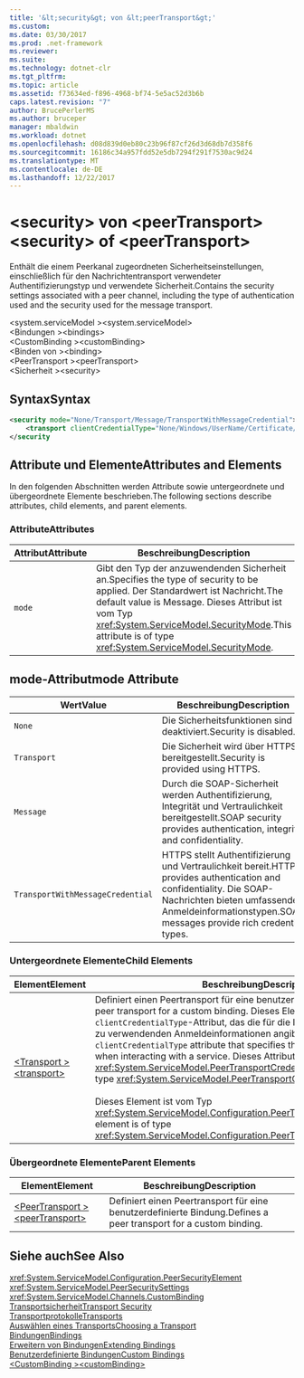 ```yaml
---
title: '&lt;security&gt; von &lt;peerTransport&gt;'
ms.custom: 
ms.date: 03/30/2017
ms.prod: .net-framework
ms.reviewer: 
ms.suite: 
ms.technology: dotnet-clr
ms.tgt_pltfrm: 
ms.topic: article
ms.assetid: f73634ed-f896-4968-bf74-5e5ac52d3b6b
caps.latest.revision: "7"
author: BrucePerlerMS
ms.author: bruceper
manager: mbaldwin
ms.workload: dotnet
ms.openlocfilehash: d08d839d0eb80c23b96f87cf26d3d68db7d358f6
ms.sourcegitcommit: 16186c34a957fdd52e5db7294f291f7530ac9d24
ms.translationtype: MT
ms.contentlocale: de-DE
ms.lasthandoff: 12/22/2017
---
```

# <a name="ltsecuritygt-of-ltpeertransportgt"></a><span data-ttu-id="d5f30-102">&lt;security&gt; von &lt;peerTransport&gt;</span><span class="sxs-lookup"><span data-stu-id="d5f30-102">&lt;security&gt; of &lt;peerTransport&gt;</span></span>
<span data-ttu-id="d5f30-103">Enthält die einem Peerkanal zugeordneten Sicherheitseinstellungen, einschließlich für den Nachrichtentransport verwendeter Authentifizierungstyp und verwendete Sicherheit.</span><span class="sxs-lookup"><span data-stu-id="d5f30-103">Contains the security settings associated with a peer channel, including the type of authentication used and the security used for the message transport.</span></span>  
  
 <span data-ttu-id="d5f30-104">\<system.serviceModel ></span><span class="sxs-lookup"><span data-stu-id="d5f30-104">\<system.serviceModel></span></span>  
<span data-ttu-id="d5f30-105">\<Bindungen ></span><span class="sxs-lookup"><span data-stu-id="d5f30-105">\<bindings></span></span>  
<span data-ttu-id="d5f30-106">\<CustomBinding ></span><span class="sxs-lookup"><span data-stu-id="d5f30-106">\<customBinding></span></span>  
<span data-ttu-id="d5f30-107">\<Binden von ></span><span class="sxs-lookup"><span data-stu-id="d5f30-107">\<binding></span></span>  
<span data-ttu-id="d5f30-108">\<PeerTransport ></span><span class="sxs-lookup"><span data-stu-id="d5f30-108">\<peerTransport></span></span>  
<span data-ttu-id="d5f30-109">\<Sicherheit ></span><span class="sxs-lookup"><span data-stu-id="d5f30-109">\<security></span></span>  
  
## <a name="syntax"></a><span data-ttu-id="d5f30-110">Syntax</span><span class="sxs-lookup"><span data-stu-id="d5f30-110">Syntax</span></span>  
  
```xml  
<security mode="None/Transport/Message/TransportWithMessageCredential">  
    <transport clientCredentialType="None/Windows/UserName/Certificate/CardSpace" />  
</security  
```  
  
## <a name="attributes-and-elements"></a><span data-ttu-id="d5f30-111">Attribute und Elemente</span><span class="sxs-lookup"><span data-stu-id="d5f30-111">Attributes and Elements</span></span>  
 <span data-ttu-id="d5f30-112">In den folgenden Abschnitten werden Attribute sowie untergeordnete und übergeordnete Elemente beschrieben.</span><span class="sxs-lookup"><span data-stu-id="d5f30-112">The following sections describe attributes, child elements, and parent elements.</span></span>  
  
### <a name="attributes"></a><span data-ttu-id="d5f30-113">Attribute</span><span class="sxs-lookup"><span data-stu-id="d5f30-113">Attributes</span></span>  
  
|<span data-ttu-id="d5f30-114">Attribut</span><span class="sxs-lookup"><span data-stu-id="d5f30-114">Attribute</span></span>|<span data-ttu-id="d5f30-115">Beschreibung</span><span class="sxs-lookup"><span data-stu-id="d5f30-115">Description</span></span>|  
|---------------|-----------------|  
|`mode`|<span data-ttu-id="d5f30-116">Gibt den Typ der anzuwendenden Sicherheit an.</span><span class="sxs-lookup"><span data-stu-id="d5f30-116">Specifies the type of security to be applied.</span></span> <span data-ttu-id="d5f30-117">Der Standardwert ist Nachricht.</span><span class="sxs-lookup"><span data-stu-id="d5f30-117">The default value is Message.</span></span> <span data-ttu-id="d5f30-118">Dieses Attribut ist vom Typ <xref:System.ServiceModel.SecurityMode>.</span><span class="sxs-lookup"><span data-stu-id="d5f30-118">This attribute is of type <xref:System.ServiceModel.SecurityMode>.</span></span>|  
  
## <a name="mode-attribute"></a><span data-ttu-id="d5f30-119">mode-Attribut</span><span class="sxs-lookup"><span data-stu-id="d5f30-119">mode Attribute</span></span>  
  
|<span data-ttu-id="d5f30-120">Wert</span><span class="sxs-lookup"><span data-stu-id="d5f30-120">Value</span></span>|<span data-ttu-id="d5f30-121">Beschreibung</span><span class="sxs-lookup"><span data-stu-id="d5f30-121">Description</span></span>|  
|-----------|-----------------|  
|`None`|<span data-ttu-id="d5f30-122">Die Sicherheitsfunktionen sind deaktiviert.</span><span class="sxs-lookup"><span data-stu-id="d5f30-122">Security is disabled.</span></span>|  
|`Transport`|<span data-ttu-id="d5f30-123">Die Sicherheit wird über HTTPS bereitgestellt.</span><span class="sxs-lookup"><span data-stu-id="d5f30-123">Security is provided using HTTPS.</span></span>|  
|`Message`|<span data-ttu-id="d5f30-124">Durch die SOAP-Sicherheit werden Authentifizierung, Integrität und Vertraulichkeit bereitgestellt.</span><span class="sxs-lookup"><span data-stu-id="d5f30-124">SOAP security provides authentication, integrity and confidentiality.</span></span>|  
|`TransportWithMessageCredential`|<span data-ttu-id="d5f30-125">HTTPS stellt Authentifizierung und Vertraulichkeit bereit.</span><span class="sxs-lookup"><span data-stu-id="d5f30-125">HTTPS provides authentication and confidentiality.</span></span> <span data-ttu-id="d5f30-126">Die SOAP-Nachrichten bieten umfassende Anmeldeinformationstypen.</span><span class="sxs-lookup"><span data-stu-id="d5f30-126">SOAP messages provide rich credential types.</span></span>|  
  
### <a name="child-elements"></a><span data-ttu-id="d5f30-127">Untergeordnete Elemente</span><span class="sxs-lookup"><span data-stu-id="d5f30-127">Child Elements</span></span>  
  
|<span data-ttu-id="d5f30-128">Element</span><span class="sxs-lookup"><span data-stu-id="d5f30-128">Element</span></span>|<span data-ttu-id="d5f30-129">Beschreibung</span><span class="sxs-lookup"><span data-stu-id="d5f30-129">Description</span></span>|  
|-------------|-----------------|  
|[<span data-ttu-id="d5f30-130">\<Transport ></span><span class="sxs-lookup"><span data-stu-id="d5f30-130">\<transport></span></span>](../../../../../docs/framework/configure-apps/file-schema/wcf/transport-of-peertransport.md)|<span data-ttu-id="d5f30-131">Definiert einen Peertransport für eine benutzerdefinierte Bindung.</span><span class="sxs-lookup"><span data-stu-id="d5f30-131">Defines a peer transport for a custom binding.</span></span> <span data-ttu-id="d5f30-132">Dieses Element enthält ein `clientCredentialType`-Attribut, das die für die Interaktion mit einem Dienst zu verwendenden Anmeldeinformationen angibt.</span><span class="sxs-lookup"><span data-stu-id="d5f30-132">This element has a `clientCredentialType` attribute that specifies the credentials to be used when interacting with a service.</span></span> <span data-ttu-id="d5f30-133">Dieses Attribut ist vom Typ <xref:System.ServiceModel.PeerTransportCredentialType>.</span><span class="sxs-lookup"><span data-stu-id="d5f30-133">This attribute is of type <xref:System.ServiceModel.PeerTransportCredentialType>.</span></span><br /><br /> <span data-ttu-id="d5f30-134">Dieses Element ist vom Typ <xref:System.ServiceModel.Configuration.PeerTransportSecurityElement>.</span><span class="sxs-lookup"><span data-stu-id="d5f30-134">This element is of type <xref:System.ServiceModel.Configuration.PeerTransportSecurityElement>.</span></span>|  
  
### <a name="parent-elements"></a><span data-ttu-id="d5f30-135">Übergeordnete Elemente</span><span class="sxs-lookup"><span data-stu-id="d5f30-135">Parent Elements</span></span>  
  
|<span data-ttu-id="d5f30-136">Element</span><span class="sxs-lookup"><span data-stu-id="d5f30-136">Element</span></span>|<span data-ttu-id="d5f30-137">Beschreibung</span><span class="sxs-lookup"><span data-stu-id="d5f30-137">Description</span></span>|  
|-------------|-----------------|  
|[<span data-ttu-id="d5f30-138">\<PeerTransport ></span><span class="sxs-lookup"><span data-stu-id="d5f30-138">\<peerTransport></span></span>](../../../../../docs/framework/configure-apps/file-schema/wcf/peertransport.md)|<span data-ttu-id="d5f30-139">Definiert einen Peertransport für eine benutzerdefinierte Bindung.</span><span class="sxs-lookup"><span data-stu-id="d5f30-139">Defines a peer transport for a custom binding.</span></span>|  
  
## <a name="see-also"></a><span data-ttu-id="d5f30-140">Siehe auch</span><span class="sxs-lookup"><span data-stu-id="d5f30-140">See Also</span></span>  
 <xref:System.ServiceModel.Configuration.PeerSecurityElement>  
 <xref:System.ServiceModel.PeerSecuritySettings>  
 <xref:System.ServiceModel.Channels.CustomBinding>  
 [<span data-ttu-id="d5f30-141">Transportsicherheit</span><span class="sxs-lookup"><span data-stu-id="d5f30-141">Transport Security</span></span>](../../../../../docs/framework/wcf/feature-details/transport-security.md)  
 [<span data-ttu-id="d5f30-142">Transportprotokolle</span><span class="sxs-lookup"><span data-stu-id="d5f30-142">Transports</span></span>](../../../../../docs/framework/wcf/feature-details/transports.md)  
 [<span data-ttu-id="d5f30-143">Auswählen eines Transports</span><span class="sxs-lookup"><span data-stu-id="d5f30-143">Choosing a Transport</span></span>](../../../../../docs/framework/wcf/feature-details/choosing-a-transport.md)  
 [<span data-ttu-id="d5f30-144">Bindungen</span><span class="sxs-lookup"><span data-stu-id="d5f30-144">Bindings</span></span>](../../../../../docs/framework/wcf/bindings.md)  
 [<span data-ttu-id="d5f30-145">Erweitern von Bindungen</span><span class="sxs-lookup"><span data-stu-id="d5f30-145">Extending Bindings</span></span>](../../../../../docs/framework/wcf/extending/extending-bindings.md)  
 [<span data-ttu-id="d5f30-146">Benutzerdefinierte Bindungen</span><span class="sxs-lookup"><span data-stu-id="d5f30-146">Custom Bindings</span></span>](../../../../../docs/framework/wcf/extending/custom-bindings.md)  
 [<span data-ttu-id="d5f30-147">\<CustomBinding ></span><span class="sxs-lookup"><span data-stu-id="d5f30-147">\<customBinding></span></span>](../../../../../docs/framework/configure-apps/file-schema/wcf/custombinding.md)
